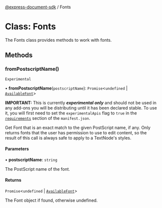 [@express-document-sdk](../overview.md) / Fonts

# Class: Fonts

The Fonts class provides methods to work with fonts.

## Methods

### fromPostscriptName()

`Experimental`

• **fromPostscriptName**(`postscriptName`): `Promise`<`undefined` \| [`AvailableFont`](AvailableFont.md)\>

<InlineAlert slots="text" variant="warning"/>

**IMPORTANT:** This is currently ___experimental only___ and should not be used in any add-ons you will be distributing until it has been declared stable. To use it, you will first need to set the `experimentalApis` flag to `true` in the [`requirements`](../../../manifest/index.md#requirements) section of the `manifest.json`.

Get Font that is an exact match to the given PostScript name, if any. Only returns fonts that the user has permission to use
to edit content, so the result of this call is always safe to apply to a TextNode's styles.

#### Parameters

• **postscriptName**: `string`

The PostScript name of the font.

#### Returns

`Promise`<`undefined` \| [`AvailableFont`](AvailableFont.md)\>

The Font object if found, otherwise undefined.
